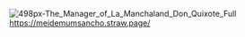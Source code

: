 ![498px-The_Manager_of_La_Manchaland_Don_Quixote_Full](https://github.com/user-attachments/assets/dd9e0d58-a538-4176-8a98-8f3751de7be3)
https://meidemumsancho.straw.page/

